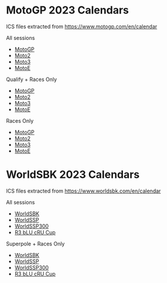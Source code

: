 # MotoGP 2023 Calendars

ICS files extracted from <a href="https://www.motogp.com/en/calendar">https://www.motogp.com/en/calendar</a>

All sessions
- <a href="motogp/2023/MotoGP_2023_calendar.ics">MotoGP</a>
- <a href="motogp/2023/Moto2_2023_calendar.ics">Moto2</a>
- <a href="motogp/2023/Moto3_2023_calendar.ics">Moto3</a>
- <a href="motogp/2023/MotoE_2023_calendar.ics">MotoE</a>

Qualify + Races Only
- <a href="motogp/2023/MotoGP_filtered_2023_calendar.ics">MotoGP</a>
- <a href="motogp/2023/Moto2_filtered_2023_calendar.ics">Moto2</a>
- <a href="motogp/2023/Moto3_filtered_2023_calendar.ics">Moto3</a>
- <a href="motogp/2023/MotoE_filtered_2023_calendar.ics">MotoE</a>

Races Only
- <a href="motogp/2023/MotoGP_sprint-and-race_2023_calendar.ics">MotoGP</a>
- <a href="motogp/2023/Moto2_sprint-and-race_2023_calendar.ics">Moto2</a>
- <a href="motogp/2023/Moto3_sprint-and-race_2023_calendar.ics">Moto3</a>
- <a href="motogp/2023/MotoE_sprint-and-race_2023_calendar.ics">MotoE</a>


# WorldSBK 2023 Calendars

ICS files extracted from <a href="https://www.worldsbk.com/en/calendar">https://www.worldsbk.com/en/calendar</a>

All sessions
- <a href="wsbk/2023/WorldSBK_2023_calendar.ics">WorldSBK</a>
- <a href="wsbk/2023/WorldSSP_2023_calendar.ics">WorldSSP</a>
- <a href="wsbk/2023/WorldSSP300_2023_calendar.ics">WorldSSP300</a>
- <a href="wsbk/2023/R3 bLU cRU Cup_2023_calendar.ics">R3 bLU cRU Cup</a>

Superpole + Races Only
- <a href="wsbk/2023/WorldSBK_filtered_2023_calendar.ics">WorldSBK</a>
- <a href="wsbk/2023/WorldSSP_filtered_2023_calendar.ics">WorldSSP</a>
- <a href="wsbk/2023/WorldSSP300_filtered_2023_calendar.ics">WorldSSP300</a>
- <a href="wsbk/2023/R3 bLU cRU Cup_filtered_2023_calendar.ics">R3 bLU cRU Cup</a>
